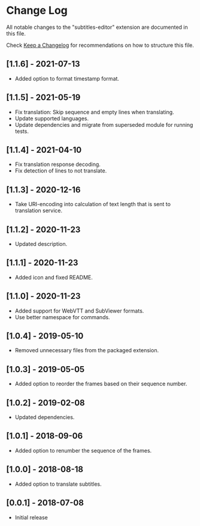 # Change Log

All notable changes to the "subtitles-editor" extension are documented in this file.

Check [Keep a Changelog](http://keepachangelog.com/) for recommendations on how to structure this file.

## [1.1.6] - 2021-07-13

- Added option to format timestamp format.

## [1.1.5] - 2021-05-19

- Fix translation: Skip sequence and empty lines when translating.
- Update supported languages.
- Update dependencies and migrate from superseded module for running tests.

## [1.1.4] - 2021-04-10

- Fix translation response decoding.
- Fix detection of lines to not translate.

## [1.1.3] - 2020-12-16

- Take URI-encoding into calculation of text length that is sent to translation service.

## [1.1.2] - 2020-11-23

- Updated description.

## [1.1.1] - 2020-11-23

- Added icon and fixed README.

## [1.1.0] - 2020-11-23

- Added support for WebVTT and SubViewer formats.
- Use better namespace for commands.

## [1.0.4] - 2019-05-10

- Removed unnecessary files from the packaged extension.

## [1.0.3] - 2019-05-05

- Added option to reorder the frames based on their sequence number.

## [1.0.2] - 2019-02-08

- Updated dependencies.

## [1.0.1] - 2018-09-06

- Added option to renumber the sequence of the frames.

## [1.0.0] - 2018-08-18

- Added option to translate subtitles.

## [0.0.1] - 2018-07-08

- Initial release
